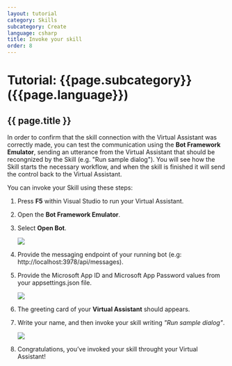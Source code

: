 ```yaml
---
layout: tutorial
category: Skills
subcategory: Create
language: csharp
title: Invoke your skill
order: 8
---
```


# Tutorial: {{page.subcategory}} ({{page.language}})

## {{ page.title }}

In order to confirm that the skill connection with the Virtual Assistant was correctly made, you can test the communication using the **Bot Framework Emulator**, sending an utterance from the Virtual Assistant that should be recongnized by the Skill (e.g. "Run sample dialog"). You will see how the Skill starts the necessary workflow, and when the skill is finished it will send the control back to the Virtual Assistant.

You can invoke your Skill using these steps:

1. Press **F5** within Visual Studio to run your Virtual Assistant.
1. Open the **Bot Framework Emulator**.
1. Select **Open Bot**.

    ![]({{site.baseurl}}/assets/images/quickstart-virtualassistant-openbot.png)

1. Provide the messaging endpoint of your running bot (e.g: http://localhost:3978/api/messages).
1. Provide the Microsoft App ID and Microsoft App Password values from your appsettings.json file.

    ![]({{site.baseurl}}/assets/images/quickstart-virtualassistant-openbotmodal.png)

1. The greeting card of your **Virtual Assistant** should appears.
1. Write your name, and then invoke your skill writing *"Run sample dialog"*.

    ![]({{site.baseurl}}/assets/images/virtualAssistant-Skill-communication.png)

1. Congratulations, you’ve invoked your skill throught your Virtual Assistant!
